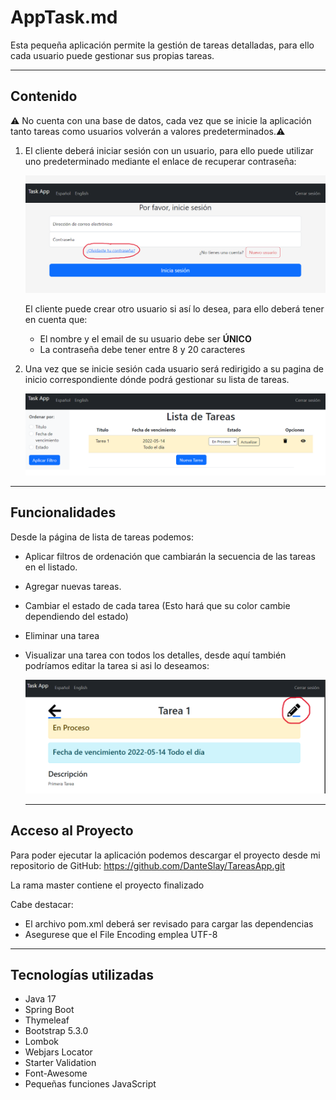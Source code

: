 # AppTask.md

Esta pequeña aplicación permite la gestión de tareas detalladas, para ello cada usuario puede gestionar sus propias tareas.

---

## **Contenido**

<aside>
⚠️ No cuenta con una base de datos, cada vez que se inicie la aplicación tanto tareas como usuarios volverán a valores predeterminados.⚠️

</aside>

1. El cliente deberá iniciar sesión con un usuario, para ello puede utilizar uno predeterminado mediante el enlace de recuperar contraseña:
    
    ![userAdmin.png](src/main/resources/screenshots/userAdmin.png)
    
    El cliente puede crear otro usuario si así lo desea, para ello deberá tener en cuenta que:
    
    - El nombre y el email de su usuario debe ser **ÚNICO**
    - La contraseña debe tener entre 8 y 20 caracteres
    

2. Una vez que se inicie sesión cada usuario será redirigido a su pagina de inicio correspondiente dónde podrá gestionar su lista de tareas.
    
    ![index.png](src/main/resources/screenshots/index.png)

    

---

## Funcionalidades

Desde la página de lista de tareas podemos:

- Aplicar filtros de ordenación que cambiarán la secuencia de las tareas en el listado.
- Agregar nuevas tareas.
- Cambiar el estado de cada tarea (Esto hará que su color cambie dependiendo del estado)
- Eliminar una tarea
- Visualizar una tarea con todos los detalles, desde aquí también podríamos editar la tarea si asi lo deseamos:
    
    ![edit.png](src/main/resources/screenshots/edit.png)
    
    ---
    

## Acceso al Proyecto

Para poder ejecutar la aplicación podemos descargar el proyecto desde mi repositorio de GitHub: https://github.com/DanteSlay/TareasApp.git 

La rama master contiene el proyecto finalizado

Cabe destacar:

- El archivo pom.xml deberá ser revisado para cargar las dependencias
- Asegurese que el File Encoding emplea UTF-8

---

## Tecnologías utilizadas

- Java 17
- Spring Boot
- Thymeleaf
- Bootstrap 5.3.0
- Lombok
- Webjars Locator
- Starter Validation
- Font-Awesome
- Pequeñas funciones JavaScript
